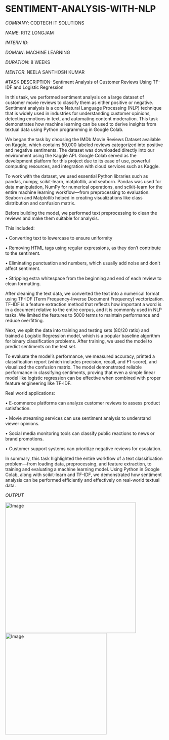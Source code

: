 # SENTIMENT-ANALYSIS-WITH-NLP

*COMPANY*: CODTECH IT SOLUTIONS

*NAME*: RITZ LONGJAM

*INTERN ID*: 

*DOMAIN*: MACHINE LEARNING

*DURATION*: 8 WEEKS

*MENTOR*: NEELA SANTHOSH KUMAR

#TASK DESCRIPTION: Sentiment Analysis of Customer Reviews Using TF-IDF and Logistic Regression

In this task, we performed sentiment analysis on a large dataset of customer movie reviews to classify them as either positive or negative. Sentiment analysis is a core Natural Language Processing (NLP) technique that is widely used in industries for understanding customer opinions, detecting emotions in text, and automating content moderation. This task demonstrates how machine learning can be used to derive insights from textual data using Python programming in Google Colab.

We began the task by choosing the IMDb Movie Reviews Dataset available on Kaggle, which contains 50,000 labeled reviews categorized into positive and negative sentiments. The dataset was downloaded directly into our environment using the Kaggle API. Google Colab served as the development platform for this project due to its ease of use, powerful computing resources, and integration with cloud services such as Kaggle.

To work with the dataset, we used essential Python libraries such as pandas, numpy, scikit-learn, matplotlib, and seaborn. Pandas was used for data manipulation, NumPy for numerical operations, and scikit-learn for the entire machine learning workflow—from preprocessing to evaluation. Seaborn and Matplotlib helped in creating visualizations like class distribution and confusion matrix.

Before building the model, we performed text preprocessing to clean the reviews and make them suitable for analysis. 

This included:

•	Converting text to lowercase to ensure uniformity 

•	Removing HTML tags using regular expressions, as they don’t contribute to the sentiment.

•	Eliminating punctuation and numbers, which usually add noise and don't affect sentiment.

•	Stripping extra whitespace from the beginning and end of each review to clean formatting.

After cleaning the text data, we converted the text into a numerical format using TF-IDF (Term Frequency-Inverse Document Frequency) vectorization. TF-IDF is a feature extraction method that reflects how important a word is in a document relative to the entire corpus, and it is commonly used in NLP tasks. We limited the features to 5000 terms to maintain performance and reduce overfitting.

Next, we split the data into training and testing sets (80/20 ratio) and trained a Logistic Regression model, which is a popular baseline algorithm for binary classification problems. After training, we used the model to predict sentiments on the test set.

To evaluate the model’s performance, we measured accuracy, printed a classification report (which includes precision, recall, and F1-score), and visualized the confusion matrix. The model demonstrated reliable performance in classifying sentiments, proving that even a simple linear model like logistic regression can be effective when combined with proper feature engineering like TF-IDF.

Real world applications:

•	E-commerce platforms can analyze customer reviews to assess product satisfaction.

•	Movie streaming services can use sentiment analysis to understand viewer opinions.

•	Social media monitoring tools can classify public reactions to news or brand promotions.

•	Customer support systems can prioritize negative reviews for escalation.

In summary, this task highlighted the entire workflow of a text classification problem—from loading data, preprocessing, and feature extraction, to training and evaluating a machine learning model. Using Python in Google Colab, along with scikit-learn and TF-IDF, we demonstrated how sentiment analysis can be performed efficiently and effectively on real-world textual data.

*OUTPUT*

<img width="412" alt="Image" src="https://github.com/user-attachments/assets/98d6a8a3-5e49-44b5-ae6b-a6aabcc3930d" />

<img width="320" alt="Image" src="https://github.com/user-attachments/assets/93dc35a0-5e23-4739-8f9c-003cfe07b014" />
